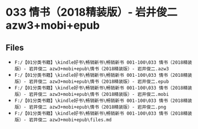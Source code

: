 # 033 情书（2018精装版）- 岩井俊二 azw3+mobi+epub

## Files

- `F:/【01分类书籍】\kindle好书\畅销新书\畅销新书 001-100\033 情书（2018精装版）- 岩井俊二 azw3+mobi+epub\情书（2018精装版）- 岩井俊二.azw3`
- `F:/【01分类书籍】\kindle好书\畅销新书\畅销新书 001-100\033 情书（2018精装版）- 岩井俊二 azw3+mobi+epub\情书（2018精装版）- 岩井俊二.epub`
- `F:/【01分类书籍】\kindle好书\畅销新书\畅销新书 001-100\033 情书（2018精装版）- 岩井俊二 azw3+mobi+epub\情书（2018精装版）- 岩井俊二.mobi`
- `F:/【01分类书籍】\kindle好书\畅销新书\畅销新书 001-100\033 情书（2018精装版）- 岩井俊二 azw3+mobi+epub\情书（2018精装版）- 岩井俊二.png`
- `F:/【01分类书籍】\kindle好书\畅销新书\畅销新书 001-100\033 情书（2018精装版）- 岩井俊二 azw3+mobi+epub\files.md`
